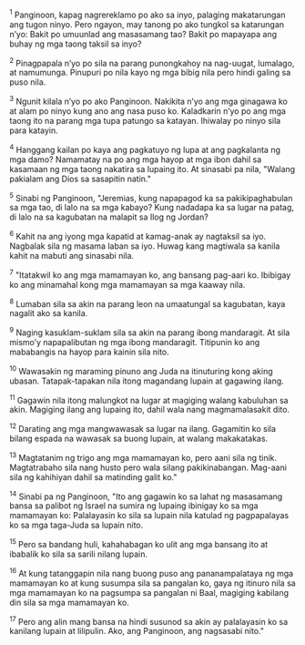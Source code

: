 <sup>1</sup>
Panginoon, kapag nagrereklamo po ako sa inyo, palaging makatarungan ang tugon ninyo. Pero ngayon, may tanong po ako tungkol sa katarungan nʼyo: Bakit po umuunlad ang masasamang tao? Bakit po mapayapa ang buhay ng mga taong taksil sa inyo? 

<sup>2</sup>
Pinagpapala nʼyo po sila na parang punongkahoy na nag-uugat, lumalago, at namumunga. Pinupuri po nila kayo ng mga bibig nila pero hindi galing sa puso nila. 

<sup>3</sup>
Ngunit kilala nʼyo po ako Panginoon. Nakikita nʼyo ang mga ginagawa ko at alam po ninyo kung ano ang nasa puso ko. Kaladkarin nʼyo po ang mga taong ito na parang mga tupa patungo sa katayan. Ihiwalay po ninyo sila para katayin. 

<sup>4</sup>
Hanggang kailan po kaya ang pagkatuyo ng lupa at ang pagkalanta ng mga damo? Namamatay na po ang mga hayop at mga ibon dahil sa kasamaan ng mga taong nakatira sa lupaing ito. At sinasabi pa nila, "Walang pakialam ang Dios sa sasapitin natin." 

<sup>5</sup>
Sinabi ng Panginoon, "Jeremias, kung napapagod ka sa pakikipaghabulan sa mga tao, di lalo na sa mga kabayo? Kung nadadapa ka sa lugar na patag, di lalo na sa kagubatan na malapit sa Ilog ng Jordan? 

<sup>6</sup>
Kahit na ang iyong mga kapatid at kamag-anak ay nagtaksil sa iyo. Nagbalak sila ng masama laban sa iyo. Huwag kang magtiwala sa kanila kahit na mabuti ang sinasabi nila. 

<sup>7</sup>
"Itatakwil ko ang mga mamamayan ko, ang bansang pag-aari ko. Ibibigay ko ang minamahal kong mga mamamayan sa mga kaaway nila. 

<sup>8</sup>
Lumaban sila sa akin na parang leon na umaatungal sa kagubatan, kaya nagalit ako sa kanila. 

<sup>9</sup>
Naging kasuklam-suklam sila sa akin na parang ibong mandaragit. At sila mismoʼy napapalibutan ng mga ibong mandaragit. Titipunin ko ang mababangis na hayop para kainin sila nito. 

<sup>10</sup>
Wawasakin ng maraming pinuno ang Juda na itinuturing kong aking ubasan. Tatapak-tapakan nila itong magandang lupain at gagawing ilang. 

<sup>11</sup>
Gagawin nila itong malungkot na lugar at magiging walang kabuluhan sa akin. Magiging ilang ang lupaing ito, dahil wala nang magmamalasakit dito. 

<sup>12</sup>
Darating ang mga mangwawasak sa lugar na ilang. Gagamitin ko sila bilang espada na wawasak sa buong lupain, at walang makakatakas. 

<sup>13</sup>
Magtatanim ng trigo ang mga mamamayan ko, pero aani sila ng tinik. Magtatrabaho sila nang husto pero wala silang pakikinabangan. Mag-aani sila ng kahihiyan dahil sa matinding galit ko." 

<sup>14</sup>
Sinabi pa ng Panginoon, "Ito ang gagawin ko sa lahat ng masasamang bansa sa palibot ng Israel na sumira ng lupaing ibinigay ko sa mga mamamayan ko: Palalayasin ko sila sa lupain nila katulad ng pagpapalayas ko sa mga taga-Juda sa lupain nito. 

<sup>15</sup>
Pero sa bandang huli, kahahabagan ko ulit ang mga bansang ito at ibabalik ko sila sa sarili nilang lupain. 

<sup>16</sup>
At kung tatanggapin nila nang buong puso ang pananampalataya ng mga mamamayan ko at kung susumpa sila sa pangalan ko, gaya ng itinuro nila sa mga mamamayan ko na pagsumpa sa pangalan ni Baal, magiging kabilang din sila sa mga mamamayan ko. 

<sup>17</sup>
Pero ang alin mang bansa na hindi susunod sa akin ay palalayasin ko sa kanilang lupain at lilipulin. Ako, ang Panginoon, ang nagsasabi nito."